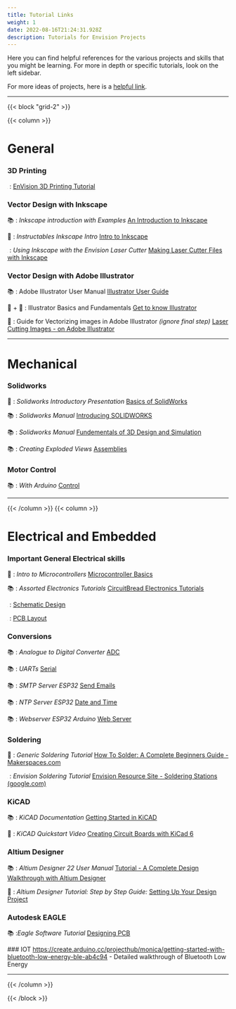 ```yaml
---
title: Tutorial Links
weight: 1
date: 2022-08-16T21:24:31.928Z
description: Tutorials for Envision Projects
---
```

Here you can find helpful references for the various projects and skills that you might be learning. 
For more in depth or specific tutorials, look on the left sidebar.

For more ideas of projects, here is a [helpful link](https://www.youtube.com/playlist?list=PL4F0A475BBCE9CEA3).

<!-- \\\\\\\\*\\\\\\\\*\\\\\\\\*For Admin:\\\\\\\\*\\\\\\\\*\\\\\\\\* When linking to tutorials, please link to the tutorial section, such as \\\\\\\\`"/tutorials/#solidworks\\\\\\\\` -->

- - -

{{< block "grid-2" >}}

{{< column >}}

<!--COLUMN #1-->

<!--Try to keep these two columns generally balanced-->

# General

### 3D Printing

<img src="/favicons/favicon-32x32.png" height="1em" style="display: span; margin: 0; padding: 0"> :  [EnVision 3D Printing Tutorial](https://docs.google.com/presentation/d/1CYFoB5y7_UgWvok6kU07hWUgDARuQ7qd6FVQ0fbHOIs/present#slide=id.p)

### Vector Design with Inkscape

📚 : *Inkscape introduction with Examples* [An Introduction to Inkscape](https://wiki.inkscape.org/wiki/images/f/f2/Introduction_to_Inkscape_by_Gavin_Corley.pdf)

📰 : *Instructables Inkscape Intro* [Intro to Inkscape](https://www.instructables.com/Intro-to-Inkscape/)

<img src="/favicons/favicon-32x32.png" height="1em" style="display: span; margin: 0; padding: 0"> : *Using Inkscape with the Envision Laser Cutter* [Making Laser Cutter Files with Inkscape](https://docs.google.com/presentation/d/1WsqGhXSQNI8gIABASzcQUoLCdPK2LxA8qUmMzdz1ycQ/present#slide=id.p)

### Vector Design with Adobe Illustrator

📚 : Adobe Illustrator User Manual [Illustrator User Guide](https://helpx.adobe.com/illustrator/user-guide.html)

📰 + 📼 : Illustrator Basics and Fundamentals [Get to know Illustrator](https://helpx.adobe.com/illustrator/how-to/ai-basics-fundamentals.html)

📰 : Guide for Vectorizing images in Adobe Illustrator *(ignore final step)* [Laser Cutting Images - on Adobe Illustrator](https://www.instructables.com/Laser-Cutting-Images-on-Adobe-Illustrator/)

- - -

# Mechanical

### Solidworks

📰 : *Solidworks Introductory Presentation* [Basics of SolidWorks](https://thecube.eng.ua.edu/wp-content/themes/ua-theme-coe-child/assets/instructions/SolidWorks-Tutorial.pdf)

📚 : *Solidworks Manual* [Introducing SOLIDWORKS](https://my.solidworks.com/solidworks/guide/SOLIDWORKS_Introduction_EN.pdf)

📚 : *Solidworks Manual* [Fundementals of 3D Design and Simulation](https://www.solidworks.com/sites/default/files/2020-05/Fundamentals3DDesign-SIM-ENG-SV.pdf)

📚 : *Creating Exploded Views* [](https://www.solidworks.com/sites/default/files/2020-05/Fundamentals3DDesign-SIM-ENG-SV.pdf)[Assemblies](https://help.solidworks.com/2020/english/SolidWorks/sldworks/t_creating_exploded_views.htm)

### Motor Control

📚 : *With Arduino* [Control](https://www.allaboutcircuits.com/projects/control-a-motor-with-an-arduino/)

- - -

<!--COLUMN BREAK-->

{{< /column >}}
{{< column >}}

<!--COLUMN #2-->

# Electrical and Embedded

### Important General Electrical skills

📰 : *Intro to Microcontrollers* [Microcontroller Basics](https://www.codrey.com/learn/microcontroller-basics/)

📚 : *Assorted Electronics Tutorials* [CircuitBread Electronics Tutorials](https://www.circuitbread.com/tutorials/series/microcontroller-basics)

<img src="/favicons/favicon-32x32.png" height="1em" style="display: span; margin: 0; padding: 0"> : [Schematic Design](/tutorials/schematic-design/)

<img src="/favicons/favicon-32x32.png" height="1em" style="display: span; margin: 0; padding: 0"> : [PCB Layout](/tutorials/pcb-layout/)

### Conversions

📚 : *Analogue to Digital Converter* [ADC](https://www.electronics-tutorials.ws/combination/analogue-to-digital-converter.html)

📚 : *UARTs* [Serial](https://learn.sparkfun.com/tutorials/serial-communication/uarts)

📚 : *SMTP Server ESP32* [Send Emails](https://randomnerdtutorials.com/esp32-send-email-smtp-server-arduino-ide/)

📚 : *NTP Server ESP32* [Date and Time](https://randomnerdtutorials.com/esp32-ntp-client-date-time-arduino-ide/)

📚 : *Webserver ESP32 Arduino* [Web Server](https://randomnerdtutorials.com/esp32-web-server-arduino-ide/)

### Soldering

📰 : *Generic Soldering Tutorial* [How To Solder: A Complete Beginners Guide - Makerspaces.com](https://www.makerspaces.com/how-to-solder/#:~:text=Soldering%20is%20the%20process%20of,electrical%20bond%20between%20the%20parts.)

<img src="/favicons/favicon-32x32.png" height="1em" style="display: span; margin: 0; padding: 0"> : *Envision Soldering Tutorial* [Envision Resource Site - Soldering Stations (google.com)](https://sites.google.com/ucsd.edu/envisionhub/tutorials/soldering-stations)

### KiCAD

📚 : *KiCAD Documentation* [Getting Started in KiCAD](https://docs.kicad.org/6.0/en/getting_started_in_kicad/getting_started_in_kicad.html)

📼 : *KiCAD Quickstart Video* [Creating Circuit Boards with KiCad 6](https://www.youtube.com/watch?v=5Be7XOMmPQE)

### Altium Designer

📚 : *Altium Designer 22 User Manual* [Tutorial - A Complete Design Walkthrough with Altium Designer](https://www.altium.com/documentation/altium-designer/tutorial-complete-design-walkthrough)

📼 : *Altium Designer Tutorial: Step by Step Guide:* [Setting Up Your Design Project](https://www.ourpcb.com/altium-designer-tutorial-step-by-step-guide.html#Step_2_Setting_Up_Your_Design_Project)

### Autodesk EAGLE

📚 :*Eagle Software Tutorial* [Designing PCB](https://www.wiringo.com/eagle-software-tutorial.html)

#﻿## IOT
https://create.arduino.cc/projecthub/monica/getting-started-with-bluetooth-low-energy-ble-ab4c94 - Detailed walkthrough of Bluetooth Low Energy

- - -

{{< /column >}}

{{< /block >}}